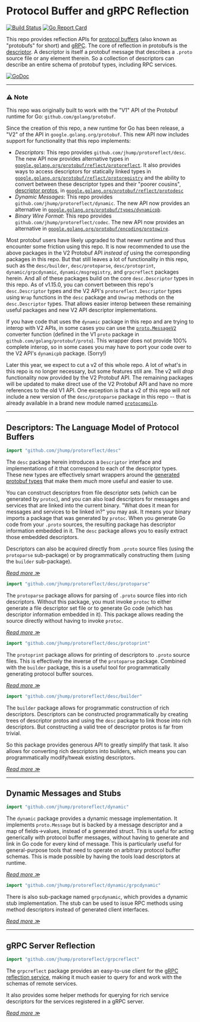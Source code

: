 # Protocol Buffer and gRPC Reflection
[![Build Status](https://circleci.com/gh/jhump/protoreflect/tree/main.svg?style=svg)](https://circleci.com/gh/jhump/protoreflect/tree/main)
[![Go Report Card](https://goreportcard.com/badge/github.com/jhump/protoreflect)](https://goreportcard.com/report/github.com/jhump/protoreflect)

This repo provides reflection APIs for [protocol buffers](https://developers.google.com/protocol-buffers/) (also known as "protobufs" for short)
and [gRPC](https://grpc.io/). The core of reflection in protobufs is the
[descriptor](https://github.com/google/protobuf/blob/199d82fde1734ab5bc931cd0de93309e50cd7ab9/src/google/protobuf/descriptor.proto).
A descriptor is itself a protobuf message that describes a `.proto` source file or any element
therein. So a collection of descriptors can describe an entire schema of protobuf types, including
RPC services.

[![GoDoc](https://godoc.org/github.com/jhump/protoreflect?status.svg)](https://godoc.org/github.com/jhump/protoreflect)

----

### ⚠️ Note

This repo was originally built to work with the "V1" API of the Protobuf runtime for Go: `github.com/golang/protobuf`.

Since the creation of this repo, a new runtime for Go has been release, a "V2" of the API in `google.golang.org/protobuf`. This new API now includes support for functionality that this repo implements:
  * _Descriptors_: This repo provides `github.com/jhump/protoreflect/desc`. The new API now provides alternative types in [`google.golang.org/protobuf/reflect/protoreflect`](https://pkg.go.dev/google.golang.org/protobuf/reflect/protoreflect). It also provides ways to access descriptors for statically linked types in [`google.golang.org/protobuf/reflect/protoregistry`](https://pkg.go.dev/google.golang.org/protobuf/reflect/protoregistry) and the ability to convert between these descriptor types and their "poorer cousins", [descriptor protos](https://pkg.go.dev/google.golang.org/protobuf/types/descriptorpb), in [`google.golang.org/protobuf/reflect/protodesc`](https://pkg.go.dev/google.golang.org/protobuf/reflect/protodesc)
  * _Dynamic Messages_: This repo provides `github.com/jhump/protoreflect/dynamic`. The new API now provides an alternative in [`google.golang.org/protobuf/types/dynamicpb`](https://pkg.go.dev/google.golang.org/protobuf/types/dynamicpb).
  * _Binary Wire Format_: This repo provides `github.com/jhump/protoreflect/codec`. The new API now provides an alternative in [`google.golang.org/protobuf/encoding/protowire`](https://pkg.go.dev/google.golang.org/protobuf/encoding/protowire).

Most protobuf users have likely upgraded to that newer runtime and thus encounter some friction using this repo. It is now recommended to use the above packages in the V2 Protobuf API _instead of_ using the corresponding packages in this repo. But that still leaves a lot of functionality in this repo, such as the `desc/builder`, `desc/protoparse`, `desc/protoprint`, `dynamic/grpcdynamic`, `dynamic/msgregistry`, and `grpcreflect` packages herein. And all of these packages build on the core `desc.Descriptor` types in this repo. As of v1.15.0, you can convert between this repo's `desc.Descriptor` types and the V2 API's `protoreflect.Descriptor` types using `Wrap` functions in the `desc` package and `Unwrap` methods on the `desc.Descriptor` types. That allows easier interop between these remaining useful packages and new V2 API descriptor implementations.

If you have code that uses the `dynamic` package in this repo and are trying to interop with V2 APIs, in some cases you can use the [`proto.MessageV2`](https://pkg.go.dev/github.com/golang/protobuf/proto#MessageV2) converter function (defined in the V1 `proto` package in `github.com/golang/protobuf/proto`). This wrapper does not provide 100% complete interop, so in some cases you may have to port your code over to the V2 API's `dynamicpb` package. (Sorry!)

Later this year, we expect to cut a v2 of this whole repo. A lot of what's in this repo is no longer necessary, but some features still are. The v2 will _drop_ functionality now provided by the V2 Protobuf API. The remaining packages will be updated to make direct use of the V2 Protobuf API and have no more references to the old V1 API. One exception is that a v2 of this repo will _not_ include a new version of the `desc/protoparse` package in this repo -- that is already available in a brand new module named [`protocompile`](https://pkg.go.dev/github.com/bufbuild/protocompile).

----
## Descriptors: The Language Model of Protocol Buffers

```go
import "github.com/jhump/protoreflect/desc"
```

The `desc` package herein introduces a `Descriptor` interface and implementations of it that
correspond to each of the descriptor types. These new types are effectively smart wrappers around
the [generated protobuf types](https://github.com/golang/protobuf/blob/master/protoc-gen-go/descriptor/descriptor.pb.go)
that make them *much* more useful and easier to use.

You can construct descriptors from file descriptor sets (which can be generated by `protoc`), and
you can also load descriptors for messages and services that are linked into the current binary.
"What does it mean for messages and services to be linked in?" you may ask. It means your binary
imports a package that was generated by `protoc`. When you generate Go code from your `.proto`
sources, the resulting package has descriptor information embedded in it. The `desc` package allows
you to easily extract those embedded descriptors.

Descriptors can also be acquired directly from `.proto` source files (using the `protoparse` sub-package)
or by programmatically constructing them (using the `builder` sub-package).

*[Read more ≫](https://godoc.org/github.com/jhump/protoreflect/desc)*

```go
import "github.com/jhump/protoreflect/desc/protoparse"
```

The `protoparse` package allows for parsing of `.proto` source files into rich descriptors. Without
this package, you must invoke `protoc` to either generate a file descriptor set file or to generate
Go code (which has descriptor information embedded in it). This package allows reading the source
directly without having to invoke `protoc`.

*[Read more ≫](https://godoc.org/github.com/jhump/protoreflect/desc/protoparse)*

```go
import "github.com/jhump/protoreflect/desc/protoprint"
```

The `protoprint` package allows for printing of descriptors to `.proto` source files. This is
effectively the inverse of the `protoparse` package. Combined with the `builder` package, this
is a useful tool for programmatically generating protocol buffer sources.

*[Read more ≫](https://godoc.org/github.com/jhump/protoreflect/desc/protoprint)*

```go
import "github.com/jhump/protoreflect/desc/builder"
```

The `builder` package allows for programmatic construction of rich descriptors. Descriptors can
be constructed programmatically by creating trees of descriptor protos and using the `desc` package
to link those into rich descriptors. But constructing a valid tree of descriptor protos is far from
trivial.

So this package provides generous API to greatly simplify that task. It also allows for converting
rich descriptors into builders, which means you can programmatically modify/tweak existing
descriptors.

*[Read more ≫](https://godoc.org/github.com/jhump/protoreflect/desc/builder)*

----
## Dynamic Messages and Stubs

```go
import "github.com/jhump/protoreflect/dynamic"
```

The `dynamic` package provides a dynamic message implementation. It implements `proto.Message` but
is backed by a message descriptor and a map of fields->values, instead of a generated struct. This
is useful for acting generically with protocol buffer messages, without having to generate and link
in Go code for every kind of message. This is particularly useful for general-purpose tools that
need to operate on arbitrary protocol buffer schemas. This is made possible by having the tools load
descriptors at runtime.

*[Read more ≫](https://godoc.org/github.com/jhump/protoreflect/dynamic)*

```go
import "github.com/jhump/protoreflect/dynamic/grpcdynamic"
```

There is also sub-package named `grpcdynamic`, which provides a dynamic stub implementation. The stub can
be used to issue RPC methods using method descriptors instead of generated client interfaces.

*[Read more ≫](https://godoc.org/github.com/jhump/protoreflect/dynamic/grpcdynamic)*

----
## gRPC Server Reflection

```go
import "github.com/jhump/protoreflect/grpcreflect"
```

The `grpcreflect` package provides an easy-to-use client for the
[gRPC reflection service](https://github.com/grpc/grpc-go/blob/6bd4f6eb1ea9d81d1209494242554dcde44429a4/reflection/grpc_reflection_v1alpha/reflection.proto#L36),
making it much easier to query for and work with the schemas of remote services.

It also provides some helper methods for querying for rich service descriptors for the
services registered in a gRPC server.

*[Read more ≫](https://godoc.org/github.com/jhump/protoreflect/grpcreflect)*
